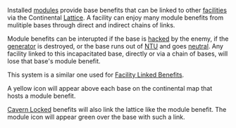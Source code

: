 Installed [modules](Modules.md) provide base benefits that can be linked to
other [facilities](../locations/Facilities.md) via the Continental
[Lattice](../terminology/Lattice.md). A facility can enjoy many module benefits
from mulitiple bases through direct and indirect chains of links.

Module benefits can be interupted if the base is [hacked](Capturing_Bases.md) by
the enemy, if the [generator](../items/Generator.md) is destroyed, or the base
runs out of [NTU](../items/NTU.md) and goes
[neutral](../terminology/Neutral.md). Any facility linked to this incapacitated
base, directly or via a chain of bases, will lose that base's module benefit.

This system is a similar one used for
[Facility Linked Benefits](../terminology/Facility_Linked_Benefit.md).

A yellow icon will appear above each base on the continental map that hosts a
module benefit.

[Cavern Locked](Cavern_Lock.md) benefits will also link the lattice like the
module benefit. The module icon will appear green over the base with such a
link.
